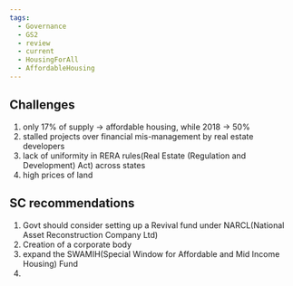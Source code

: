 ```yaml
---
tags:
  - Governance
  - GS2
  - review
  - current
  - HousingForAll
  - AffordableHousing
---
```

## Challenges 
1. only 17% of supply -> affordable housing, while 2018 -> 50%
2. stalled projects over financial mis-management by real estate developers
3. lack of uniformity in RERA rules(Real Estate (Regulation and Development) Act) across states
4. high prices of land
## SC recommendations
1. Govt should consider setting up a Revival fund under NARCL(National Asset Reconstruction Company Ltd)
2. Creation of a corporate body
3. expand the SWAMIH(Special Window for Affordable and Mid Income Housing) Fund
4. 